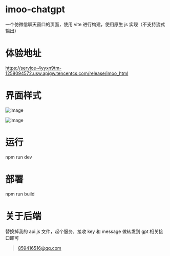 # imoo-chatgpt
一个仿微信聊天窗口的页面，使用 vite 进行构建，使用原生 js 实现（不支持流式输出）

# 体验地址
https://service-4yyxn9tm-1258094572.usw.apigw.tencentcs.com/release/imoo_html

# 界面样式
![image](https://user-images.githubusercontent.com/128702888/230772468-9bb8d168-cb51-4bb6-b52f-9de89ac0c73b.png)

![image](https://user-images.githubusercontent.com/128702888/230772433-c266a789-ca25-4794-a4b1-ca34cf00862c.png)

# 运行
npm run dev

# 部署
npm run build

# 关于后端
替换掉我的 api.js 文件，起个服务，接收 key 和 message 做转发到 gpt 相关接口即可

> 859416516@qq.com
